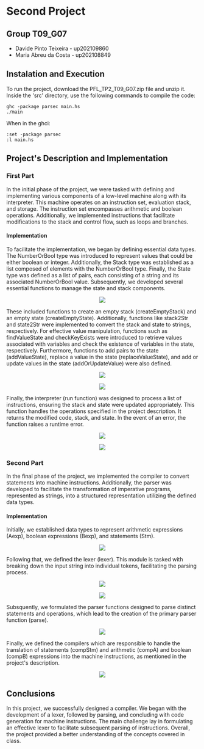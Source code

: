 # Second Project

## Group T09_G07
- Davide Pinto Teixeira - up202109860
- Maria Abreu da Costa - up202108849

## Instalation and Execution
To run the project, download the PFL_TP2_T09_G07.zip file and unzip it. Inside the 'src' directory, use the following commands to compile the code:

```
ghc -package parsec main.hs
./main
```

When in the ghci:

```
:set -package parsec
:l main.hs
```

## Project's Description and Implementation

### First Part
In the initial phase of the project, we were tasked with defining and implementing various components of a low-level machine along with its interpreter. This machine operates on an instruction set, evaluation stack, and storage. The instruction set encompasses arithmetic and boolean operations. Additionally, we implemented instructions that facilitate modifications to the stack and control flow, such as loops and branches.

#### Implementation
To facilitate the implementation, we began by defining essential data types. The NumberOrBool type was introduced to represent values that could be either boolean or integer. Additionally, the Stack type was established as a list composed of elements with the NumberOrBool type. Finally, the State type was defined as a list of pairs, each consisting of a string and its associated NumberOrBool value.
Subsequently, we developed several essential functions to manage the state and stack components.

<p align="center">
  <img src="img/I1.png" />
</p>

These included functions to create an empty stack (createEmptyStack) and an empty state (createEmptyState). Additionally, functions like stack2Str and state2Str were implemented to convert the stack and state to strings, respectively. For effective value manipulation, functions such as findValueState and checkKeyExists were introduced to retrieve values associated with variables and check the existence of variables in the state, respectively. Furthermore, functions to add pairs to the state (addValueState), replace a value in the state (replaceValueState), and add or update values in the state (addOrUpdateValue) were also defined.

<p align="center">
  <img src="img/I2.png" />
</p>

<p align="center">
  <img src="img/I3.png" />
</p>

Finally, the interpreter (run function) was designed to process a list of instructions, ensuring the stack and state were updated appropriately. This function handles the operations specified in the project description. It returns the modified code, stack, and state. In the event of an error, the function raises a runtime error.

<p align="center">
  <img src="img/I4.png" />
</p>

<p align="center">
  <img src="img/I5.png" />
</p>


### Second Part
In the final phase of the project, we implemented the compiler to convert statements into machine instructions. Additionally, the parser was developed to facilitate the transformation of imperative programs, represented as strings, into a structured representation utilizing the defined data types.

#### Implementation
Initially, we established data types to represent arithmetic expressions (Aexp), boolean expressions (Bexp), and statements (Stm).

<p align="center">
  <img src="img/I6.png" />
</p>

Following that, we defined the lexer (lexer). This module is tasked with breaking down the input string into individual tokens, facilitating the parsing process.

<p align="center">
  <img src="img/I7.png" />
</p>

<p align="center">
  <img src="img/I8.png" />
</p>

Subsquently, we formulated the parser functions designed to parse distinct statements and operations, which lead to the creation of the primary parser function (parse).

<p align="center">
  <img src="img/I9.png" />
</p>

Finally, we defined the compilers which are responsible to handle the translation of statements (compStm) and arithmetic (compA) and boolean (compB) expressions into the machine instructions, as mentioned in the project's description.

<p align="center">
  <img src="img/I10.png" />
</p>



## Conclusions
In this project, we successfully designed a compiler. We began with the development of a lexer, followed by parsing, and concluding with code generation for machine instructions. The main challenge lay in formulating an effective lexer to facilitate subsequent parsing of instructions. Overall, the project provided a better understanding of the concepts covered in class.

